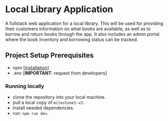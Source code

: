 # Local Library Application

A fullstack web application for a local library. This will be used for providing their customers information on what books are available, as well as to borrow and return books through the app. It also includes an admin portal where the book inventory and borrowing status can be tracked.
<br>

## Project Setup Prerequisites

- npm [[installation](https://docs.npmjs.com/cli/v10/commands/npm-install)] <br>
- .env [**IMPORTANT**: request from developers]

### Running locally

- clone the repository into your local machine. <br>
- pull a local copy of `milestone1-v2`. <br>
- install needed dependencies. <br>
- run: `npm run dev`.
